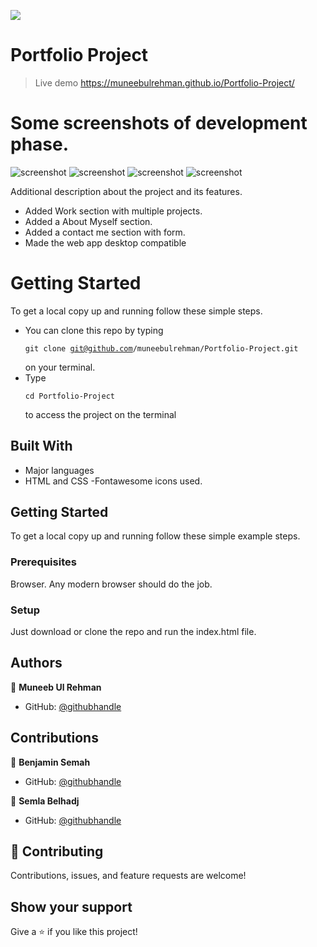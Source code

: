 ![](https://img.shields.io/badge/Microverse-blueviolet)

# Portfolio Project

>Live demo
https://muneebulrehman.github.io/Portfolio-Project/

# Some screenshots of development phase.

![screenshot](./screenshot.png)
![screenshot](./screenshot2.png)
![screenshot](./screenshot3.png)
![screenshot](./screenshot4.png)

Additional description about the project and its features.
- Added Work section with multiple projects.
- Added a About Myself section.
- Added a contact me section with form.
- Made the web app desktop compatible

# Getting Started

To get a local copy up and running follow these simple steps.
- You can clone this repo by typing <pre><code>git clone git@github.com/muneebulrehman/Portfolio-Project.git</code></pre> on your terminal.
- Type <pre><code>cd Portfolio-Project</code></pre> to access the project on the terminal

## Built With

- Major languages
- HTML and CSS
-Fontawesome icons used.

## Getting Started

To get a local copy up and running follow these simple example steps.

### Prerequisites
Browser. Any modern browser should do the job.

### Setup
Just download or clone the repo and run the index.html file.


## Authors

👤 **Muneeb Ul Rehman**

- GitHub: [@githubhandle](https://github.com/muneebulrehman)

## Contributions
👤 **Benjamin Semah**

- GitHub: [@githubhandle](https://github.com/BenjaminSemah)

👤 **Semla Belhadj**
- GitHub: [@githubhandle](https://github.com/selma-belhadj)

## 🤝 Contributing

Contributions, issues, and feature requests are welcome!

## Show your support

Give a ⭐️ if you like this project!
